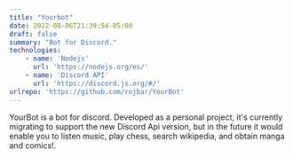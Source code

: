 ```yaml
---
title: "Yourbot"
date: 2022-08-06T21:39:54-05:00
draft: false
summary: "Bot for Discord."
technologies: 
    - name: 'Nodejs'
      url: 'https://nodejs.org/es/'
    - name: 'Discord API'
      url: 'https://discord.js.org/#/'
urlrepo: 'https://github.com/rojbar/YourBot'
---
```

YourBot is a bot for discord. Developed as a personal project, it's currently migrating to support the new Discord Api version, but in the future it would enable you to listen music, play chess, search wikipedia, and obtain manga and comics!. 

